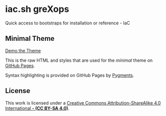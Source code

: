 # iac.sh greXops

Quick access to bootstraps for installation or reference - IaC

## Minimal Theme

[Demo the Theme](http://orderedlist.github.com/minimal/)

This is the raw HTML and styles that are used for the *minimal* theme on [GitHub Pages](http://pages.github.com/).

Syntax highlighting is provided on GitHub Pages by [Pygments](http://pygments.org).

## License

This work is licensed under a [Creative Commons Attribution-ShareAlike 4.0 International **- (CC BY-SA 4.0)**](https://creativecommons.org/licenses/by-sa/4.0).

